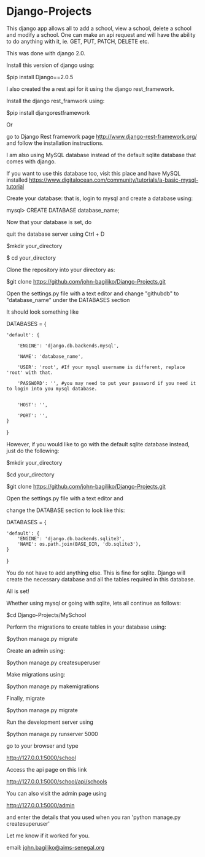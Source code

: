 # Django-Projects
This django app allows all to add a school, view a school, 
delete a school and  modify a school. One can 
make an api request and will have the ability to do anything with
 it, ie. GET, PUT, PATCH, DELETE etc.

This was done with django 2.0.

Install this version of django using:

$pip install Django==2.0.5

 I also created the a rest api for it using the django rest_framework.

Install the django rest_framwork using:

$pip install djangorestframework

Or

go to Django Rest framework page
http://www.django-rest-framework.org/
and follow the installation instructions.
 
I am also using MySQL database instead of the default sqlite database that 
comes with django.

If you want to use this database too, 
visit this place and have MySQL installed
https://www.digitalocean.com/community/tutorials/a-basic-mysql-tutorial

Create your database:
that is,
login to mysql and create a database using: 

mysql> CREATE DATABASE database_name;

Now that your database is set, do

quit the database server using Ctrl + D

$mkdir your_directory

$ cd your_directory

Clone the repository into your directory as:

$git clone https://github.com/john-bagiliko/Django-Projects.git

Open the settings.py file with a text editor and change "githubdb" to "database_name" 
under the DATABASES section

It should look something like 

DATABASES = {

	'default': {

		'ENGINE': 'django.db.backends.mysql',

		'NAME': 'database_name',

		'USER': 'root', #If your mysql username is different, replace 'root' with that.

		'PASSWORD': '', #you may need to put your password if you need it to login into you mysql database.


		'HOST': '',

		'PORT': '',
	}
}


However, if you would like to go with the default sqlite database instead,
just do the following:

$mkdir your_directory

$cd your_directory

$git clone https://github.com/john-bagiliko/Django-Projects.git

Open the settings.py file with a text editor and 

change the DATABASE section to look like this:

DATABASES = {

    'default': {
        'ENGINE': 'django.db.backends.sqlite3',
        'NAME': os.path.join(BASE_DIR, 'db.sqlite3'),
    }
}

You do not have to add anything else. This is fine for sqlite. Django will create the necessary database and all the tables 
required in this database. 

All is set! 

Whether using mysql or going with sqlite, lets all continue as follows:

$cd Django-Projects/MySchool

Perform the migrations to create tables in your database using:

$python manage.py migrate

Create an admin using: 

$python manage.py createsuperuser

Make migrations using:

$python manage.py makemigrations 

Finally, migrate

$python manage.py migrate


Run the development server using

$python manage.py runserver 5000

go to your browser and type 

 http://127.0.0.1:5000/school
 
 Access the api page on this link 
 
 http://127.0.0.1:5000/school/api/schools
 
 
You can also visit the admin page using

http://127.0.0.1:5000/admin

and enter the details that you used when you ran 'python manage.py createsuperuser'

Let me know if it worked for you.

email: john.bagiliko@aims-senegal.org
